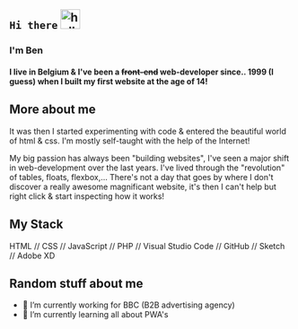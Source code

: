 ## `Hi there` <img src="https://github.com/samfromaway/samfromaway/blob/master/.github/images/fire.gif?raw=true" alt="hello" width="35" height="35"/>

### I'm Ben

#### I live in Belgium & I've been a <del>front-end</del> web-developer since.. 1999 (I guess) when I built my first website at the age of 14!

## More about me

It was then I started experimenting with code & entered the beautiful world of html & css. I'm mostly self-taught with the help of the Internet!

My big passion has always been "building websites", I've seen a major shift in web-development over the last years. I've lived through the "revolution" of tables, floats, flexbox,... There's not a day that goes by where I don't discover a really awesome magnificant website, it's then I can't help but right click & start inspecting how it works!

## My Stack

HTML // CSS // JavaScript // PHP // Visual Studio Code // GitHub // Sketch // Adobe XD

## Random stuff about me

- 🔭 I’m currently working for BBC (B2B advertising agency)
- 🌱 I’m currently learning all about PWA's

<!--


**benvanlooy/benvanlooy** is a ✨ _special_ ✨ repository because its `README.md` (this file) appears on your GitHub profile.

Here are some ideas to get you started:

- 🔭 I’m currently working on ...
- 🌱 I’m currently learning ...
- 👯 I’m looking to collaborate on ...
- 🤔 I’m looking for help with ...
- 💬 Ask me about ...
- 📫 How to reach me: ...
- 😄 Pronouns: ...
- ⚡ Fun fact: ...
-->
